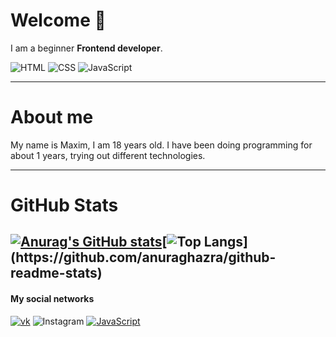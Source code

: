 # Welcome :wave:

I am a beginner **Frontend developer**.

![HTML](https://img.shields.io/badge/-HTML-important?style=flat-square&logo=HTML) ![CSS](https://img.shields.io/badge/-CSS-blue?style=flat-square&logo=CSS) ![JavaScript](https://img.shields.io/badge/-JavaScript-yellow?style=flat-square&logo=JavaScript)

---
# About me

My name is Maxim, I am 18 years old. I have been doing programming for about 1 years, trying out different technologies.

---
# GitHub Stats
[![Anurag's GitHub stats](https://github-readme-stats.vercel.app/api?username=RudinMaxim&show_icons=true&theme=dark)](https://github.com/anuraghazra/github-readme-stats&count_private=true)[![Top Langs](https://github-readme-stats.vercel.app/api/top-langs/?username=RudinMaxim&layout=compact&theme=dark&styles="")](https://github.com/anuraghazra/github-readme-stats)
---


#### My social networks
[![vk](https://img.shields.io/badge/-VK-black?style=flat-square&logo=VK)](https://vk.com/id175934368) ![Instagram](https://img.shields.io/badge/-CSS-black?style=flat-square&logo=Instagram) [![JavaScript](https://img.shields.io/badge/-JavaScript-black?style=flat-square&logo=Telegram)](https://t.me/Max_Rudin)

